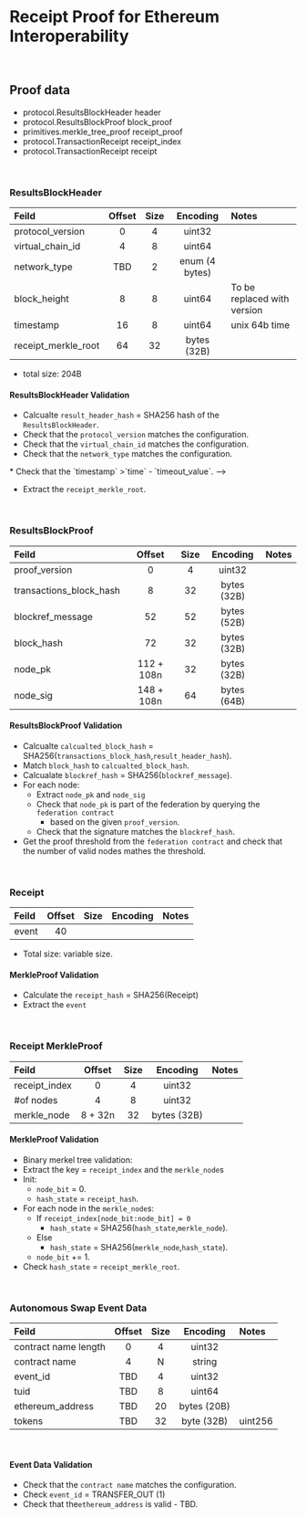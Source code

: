 # Receipt Proof for Ethereum Interoperability

&nbsp;
## Proof data
* protocol.ResultsBlockHeader header
* protocol.ResultsBlockProof block_proof
* primitives.merkle_tree_proof receipt_proof
* protocol.TransactionReceipt receipt_index
* protocol.TransactionReceipt receipt

&nbsp;
### ResultsBlockHeader 

| Feild         | Offset        | Size          | Encoding      | Notes         |
|:------------- |:-------------:|:-------------:|:-------------:|:--------------|
| protocol_version | 0 | 4 | uint32 | |
| virtual_chain_id | 4 | 8 | uint64 | |
| network_type | TBD | 2 | enum (4 bytes) | |
| block_height | 8 | 8 | uint64 | To be replaced with version |
| timestamp | 16 | 8 | uint64 | unix 64b time |
| receipt_merkle_root | 64 | 32 | bytes (32B) | |

* total size: 204B

#### ResultsBlockHeader Validation
* Calcualte `result_header_hash` = SHA256 hash of the `ResultsBlockHeader`.
* Check that the `protocol_version` matches the configuration.
* Check that the `virtual_chain_id` matches the configuration.
* Check that the `network_type` matches the configuration.
<!-->
  * Check that the `timestamp` >`time` - `timeout_value`. 
-->
* Extract the `receipt_merkle_root`.

&nbsp;
### ResultsBlockProof

| Feild         | Offset        | Size          | Encoding      | Notes         |
|:------------- |:-------------:|:-------------:|:-------------:|:--------------|
| proof_version | 0 | 4 | uint32 | |
| transactions_block_hash | 8 | 32 | bytes (32B)| |
| blockref_message | 52 | 52 | bytes (52B)|  |
| block_hash | 72 | 32 | bytes (32B)|  |
| node_pk | 112 + 108n | 32 | bytes (32B) |
| node_sig | 148 + 108n | 64 | bytes (64B) |

#### ResultsBlockProof Validation
* Calcualte `calcualted_block_hash` = SHA256(`transactions_block_hash`,`result_header_hash`).
* Match `block_hash` to `calcualted_block_hash`.
* Calcualate `blockref_hash` = SHA256(`blockref_message`).
* For each node:
  * Extract `node_pk` and `node_sig`
  * Check that `node_pk` is part of the federation by querying the `federation contract`
	* based on the given `proof_version`.
  * Check that the signature matches the `blockref_hash`.
* Get the proof threshold from the `federation contract` and check that the number of valid nodes mathes the threshold.

&nbsp;
### Receipt

| Feild         | Offset        | Size          | Encoding      | Notes         |
|:------------- |:-------------:|:-------------:|:-------------:|:--------------|
| event   | 40 |  | | |

* Total size: variable size. 

#### MerkleProof Validation
* Calculate the `receipt_hash` = SHA256(Receipt)
* Extract the `event`

&nbsp;
### Receipt MerkleProof

| Feild         | Offset        | Size          | Encoding      | Notes         |
|:------------- |:-------------:|:-------------:|:-------------:|:--------------|
| receipt_index | 0 | 4 | uint32
| #of nodes | 4 | 8 | uint32 | |
| merkle_node   | 8 + 32n | 32 | bytes (32B)| |

#### MerkleProof Validation
* Binary merkel tree validation:
* Extract the key = `receipt_index` and the `merkle_node`s
* Init: 
  * `node_bit` = 0.
  * `hash_state` = `receipt_hash`.
* For each node in the `merkle_node`s:
  * If `receipt_index[node_bit:node_bit] = 0`
    * `hash_state` = SHA256(`hash_state`,`merkle_node`).
  * Else
	* `hash_state` = SHA256(`merkle_node`,`hash_state`).
  * `node_bit` += 1.
* Check `hash_state` = `receipt_merkle_root`.

&nbsp;
### Autonomous Swap Event Data

| Feild         | Offset        | Size          | Encoding      | Notes         |
|:------------- |:-------------:|:-------------:|:-------------:|:--------------|
| contract name length | 0 | 4 | uint32 | |
| contract name | 4 | N | string | |
| event_id | TBD | 4 | uint32 | |
| tuid | TBD | 8 | uint64 | |
| ethereum_address | TBD | 20 | bytes (20B) | |
| tokens | TBD | 32 | byte (32B) | uint256 |

&nbsp;
#### Event Data Validation
* Check that the `contract name` matches the configuration.
* Check `event_id` = TRANSFER_OUT (1)
* Check that the`ethereum_address` is valid - TBD.

